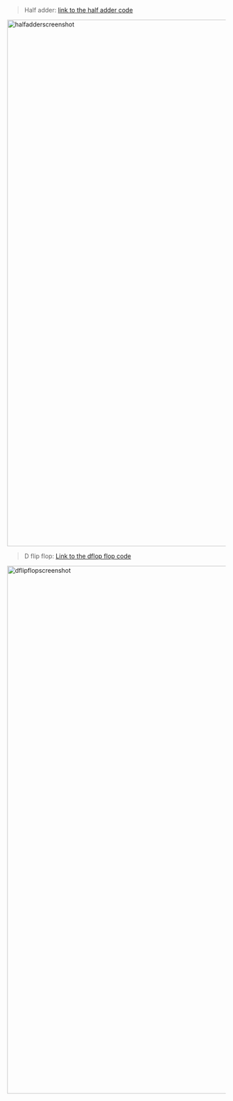 > Half adder:
[link to the half adder code](https://edaplayground.com/x/ZT_G)
<img width="1212" alt="halfadderscreenshot" src="https://github.com/user-attachments/assets/91acacbe-e0e0-457a-8777-efb34c18b8c7" />

> D flip flop:
[Link to the dflop flop code](https://edaplayground.com/x/h_uf)
<img width="1215" alt="dflipflopscreenshot" src="https://github.com/user-attachments/assets/c9df72a6-0825-4707-a2b5-ba8c9f0bdcc9" />
